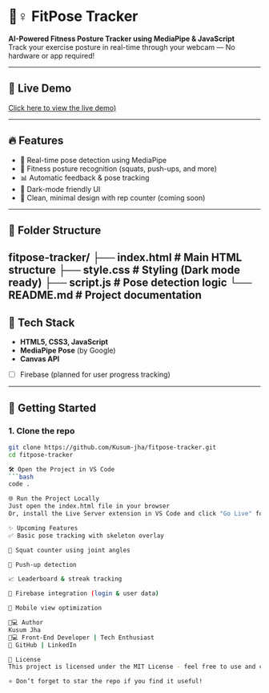 # 🧘♀️ FitPose Tracker

**AI-Powered Fitness Posture Tracker using MediaPipe & JavaScript**  
Track your exercise posture in real-time through your webcam — No hardware or app required!

---

## 📸 Live Demo

[Click here to view the live demo)](https://kusum-jha.github.io/fitpose-tracker/)


---

## 🔥 Features

- 🧠 Real-time pose detection using MediaPipe
- 💪 Fitness posture recognition (squats, push-ups, and more)
- 📊 Automatic feedback & pose tracking
- 🌙 Dark-mode friendly UI
- 🎯 Clean, minimal design with rep counter (coming soon)

---

## 📂 Folder Structure

fitpose-tracker/
 ├── index.html # Main HTML structure
 ├── style.css # Styling (Dark mode ready) 
 ├── script.js # Pose detection logic 
 └── README.md # Project documentation
 ---

## 🧰 Tech Stack

- **HTML5, CSS3, JavaScript**
- **MediaPipe Pose** (by Google)
- **Canvas API**
- [ ] Firebase (planned for user progress tracking)

---

## 🚀 Getting Started

### 1. Clone the repo

```bash
git clone https://github.com/Kusum-jha/fitpose-tracker.git
cd fitpose-tracker

🛠️ Open the Project in VS Code
```bash
code .

🌐 Run the Project Locally
Just open the index.html file in your browser
Or, install the Live Server extension in VS Code and click "Go Live" for live preview with auto-reload.

✨ Upcoming Features
✅ Basic pose tracking with skeleton overlay

🔄 Squat counter using joint angles

🧍 Push-up detection

📈 Leaderboard & streak tracking

💾 Firebase integration (login & user data)

📱 Mobile view optimization

🧑💻 Author
Kusum Jha
👩💻 Front-End Developer | Tech Enthusiast
📌 GitHub | LinkedIn

📜 License
This project is licensed under the MIT License - feel free to use and contribute.

⭐ Don’t forget to star the repo if you find it useful!



